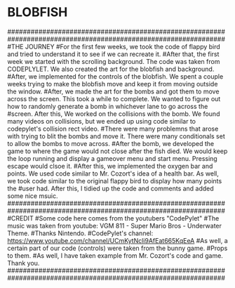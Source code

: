 # BLOBFISH
################################################################################################################
#THE JOURNEY
#For the first few weeks, we took the code of flappy bird and tried to understand it to see if we can recreate it.
#After that, the first week we started with the scrolling background. The code was taken from CODEPLYLET. We also created the art for the blobfish and background.
#After, we implemented for the controls of the blobfish. We spent a couple weeks trying to make the blobfish move and keep it from moving outside the window.
#After, we made the art for the bombs and got them to move across the screen. This took a while to complete. We wanted to figure out how to randomly generate a bomb in whichever lane to go across the #screen. After this, We worked on the collisions with the bomb. We found many videos on collisions, but we ended up using code similar to codepylet's collision rect video.
#There were many problemns that arose with trying to blit the bombs and move it. There were many conditionals set to allow the bombs to move across.
#After the bomb, we developed the game to where the game would not close after the fish died. We would keep the loop running and display a gameover menu and start menu. Pressing escape would clsoe it.
#After this, we implemented the oxygen bar and points. We used code similar to Mr. Cozort's idea of a health bar. As well, we took code similar to the original flappy bird to display how many points the #user had. After this, I tidied up the code and comments and added some nice msuic.
################################################################################################################
#CREDIT
#Some code here comes from the youtubers "CodePylet"
#The music was taken from youtube: VGM 811 - Super Mario Bros - Underwater Theme.
#Thanks Nintendo.
#CodePylet's channel: https://www.youtube.com/channel/UCmKytNcli9AfEat665KqEeA
#As well, a certain part of our code (controls) were taken from the bunny game.
#Props to them.
#As well, I have taken example from Mr. Cozort's code and game. Thank you.
################################################################################################################
